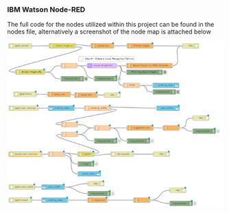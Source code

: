 ### IBM Watson Node-RED

The full code for the nodes utilized within this project can be found in the nodes file, alternatively a screenshot of the node map is attached below

![Alt text](https://raw.githubusercontent.com/ShivamDh/HackPrincetonS17/master/nodes/Node-RED%20Map.PNG?raw=true "Node-RED Map")
